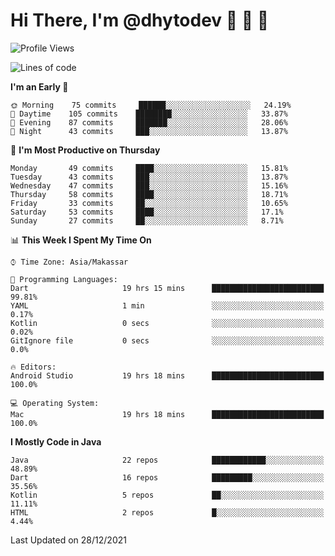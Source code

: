 # Hi There, I'm @dhytodev 👋 👋 👋

<!--
**DhytoDev/dhytodev** is a ✨ _special_ ✨ repository because its `README.md` (this file) appears on your GitHub profile.

Here are some ideas to get you started:

- 🔭 I’m currently working on ...
- 🌱 I’m currently learning ...
- 👯 I’m looking to collaborate on ...
- 🤔 I’m looking for help with ...
- 💬 Ask me about ...
- 📫 How to reach me: ...
- 😄 Pronouns: ...
- ⚡ Fun fact: ...
-->

<!--START_SECTION:waka-->
![Profile Views](http://img.shields.io/badge/Profile%20Views-0-blue)

![Lines of code](https://img.shields.io/badge/From%20Hello%20World%20I%27ve%20Written-138%20Thousand%20lines%20of%20code-blue)

**I'm an Early 🐤** 

```text
🌞 Morning    75 commits     ██████░░░░░░░░░░░░░░░░░░░   24.19% 
🌆 Daytime    105 commits    ████████░░░░░░░░░░░░░░░░░   33.87% 
🌃 Evening    87 commits     ███████░░░░░░░░░░░░░░░░░░   28.06% 
🌙 Night      43 commits     ███░░░░░░░░░░░░░░░░░░░░░░   13.87%

```
📅 **I'm Most Productive on Thursday** 

```text
Monday       49 commits     ████░░░░░░░░░░░░░░░░░░░░░   15.81% 
Tuesday      43 commits     ███░░░░░░░░░░░░░░░░░░░░░░   13.87% 
Wednesday    47 commits     ███░░░░░░░░░░░░░░░░░░░░░░   15.16% 
Thursday     58 commits     ████░░░░░░░░░░░░░░░░░░░░░   18.71% 
Friday       33 commits     ██░░░░░░░░░░░░░░░░░░░░░░░   10.65% 
Saturday     53 commits     ████░░░░░░░░░░░░░░░░░░░░░   17.1% 
Sunday       27 commits     ██░░░░░░░░░░░░░░░░░░░░░░░   8.71%

```


📊 **This Week I Spent My Time On** 

```text
⌚︎ Time Zone: Asia/Makassar

💬 Programming Languages: 
Dart                     19 hrs 15 mins      █████████████████████████   99.81% 
YAML                     1 min               ░░░░░░░░░░░░░░░░░░░░░░░░░   0.17% 
Kotlin                   0 secs              ░░░░░░░░░░░░░░░░░░░░░░░░░   0.02% 
GitIgnore file           0 secs              ░░░░░░░░░░░░░░░░░░░░░░░░░   0.0%

🔥 Editors: 
Android Studio           19 hrs 18 mins      █████████████████████████   100.0%

💻 Operating System: 
Mac                      19 hrs 18 mins      █████████████████████████   100.0%

```

**I Mostly Code in Java** 

```text
Java                     22 repos            ████████████░░░░░░░░░░░░░   48.89% 
Dart                     16 repos            █████████░░░░░░░░░░░░░░░░   35.56% 
Kotlin                   5 repos             ██░░░░░░░░░░░░░░░░░░░░░░░   11.11% 
HTML                     2 repos             █░░░░░░░░░░░░░░░░░░░░░░░░   4.44%

```



 Last Updated on 28/12/2021
<!--END_SECTION:waka-->
